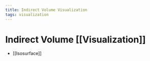 ```yaml
---
title: Indirect Volume Visualization
tags: visualization
---
```


# Indirect Volume [[Visualization]]
- [[Isosurface]]








































































